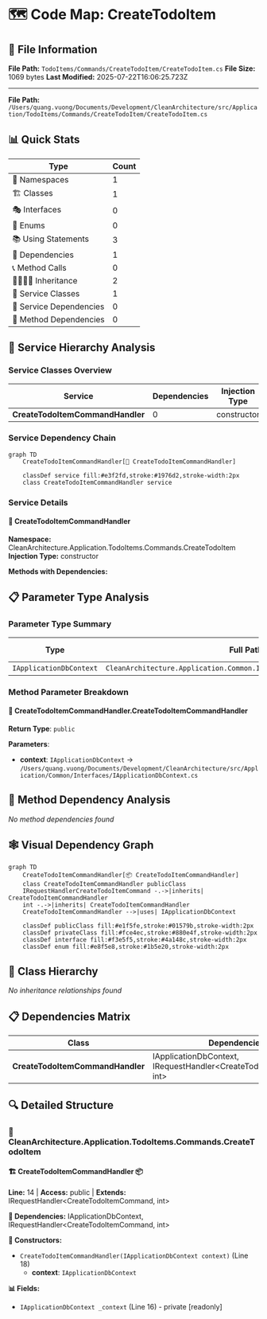 # 🗺️ Code Map: CreateTodoItem

## 📁 File Information

**File Path:** `TodoItems/Commands/CreateTodoItem/CreateTodoItem.cs`
**File Size:** 1069 bytes
**Last Modified:** 2025-07-22T16:06:25.723Z

---


**File Path:** `/Users/quang.vuong/Documents/Development/CleanArchitecture/src/Application/TodoItems/Commands/CreateTodoItem/CreateTodoItem.cs`

## 📊 Quick Stats

| Type | Count |
|------|-------|
| 📁 Namespaces | 1 |
| 🏗️ Classes | 1 |
| 🎭 Interfaces | 0 |
| 📝 Enums | 0 |
| 📚 Using Statements | 3 |
| 🔗 Dependencies | 1 |
| 📞 Method Calls | 0 |
| 👨‍👩‍👧‍👦 Inheritance | 2 |
| 🔧 Service Classes | 1 |
| 💉 Service Dependencies | 0 |
| 🎯 Method Dependencies | 0 |

## 🔧 Service Hierarchy Analysis

### Service Classes Overview

| Service | Dependencies | Injection Type | Methods |
|---------|--------------|----------------|---------|
| **CreateTodoItemCommandHandler** | 0 | constructor | 1 |

### Service Dependency Chain

```mermaid
graph TD
    CreateTodoItemCommandHandler[🔧 CreateTodoItemCommandHandler]

    classDef service fill:#e3f2fd,stroke:#1976d2,stroke-width:2px
    class CreateTodoItemCommandHandler service
```

### Service Details

#### 🔧 CreateTodoItemCommandHandler

**Namespace:** CleanArchitecture.Application.TodoItems.Commands.CreateTodoItem
**Injection Type:** constructor

**Methods with Dependencies:**

## 📋 Parameter Type Analysis

### Parameter Type Summary

| Type | Full Path | Namespace | Used In Methods | Occurrences |
|------|-----------|-----------|-----------------|-------------|
| `IApplicationDbContext` | `CleanArchitecture.Application.Common.Interfaces.IApplicationDbContext` | `CleanArchitecture.Application.Common.Interfaces` | 1 | 1 |

### Method Parameter Breakdown

#### 🔧 CreateTodoItemCommandHandler.CreateTodoItemCommandHandler

**Return Type**: `public`

**Parameters**:
- **context**: `IApplicationDbContext` → `/Users/quang.vuong/Documents/Development/CleanArchitecture/src/Application/Common/Interfaces/IApplicationDbContext.cs`

## 🎯 Method Dependency Analysis

*No method dependencies found*

## 🕸️ Visual Dependency Graph

```mermaid
graph TD
    CreateTodoItemCommandHandler[📦 CreateTodoItemCommandHandler]
    class CreateTodoItemCommandHandler publicClass
    IRequestHandlerCreateTodoItemCommand -.->|inherits| CreateTodoItemCommandHandler
    int -.->|inherits| CreateTodoItemCommandHandler
    CreateTodoItemCommandHandler -->|uses| IApplicationDbContext

    classDef publicClass fill:#e1f5fe,stroke:#01579b,stroke-width:2px
    classDef privateClass fill:#fce4ec,stroke:#880e4f,stroke-width:2px
    classDef interface fill:#f3e5f5,stroke:#4a148c,stroke-width:2px
    classDef enum fill:#e8f5e8,stroke:#1b5e20,stroke-width:2px
```

## 🌳 Class Hierarchy

*No inheritance relationships found*

## 📋 Dependencies Matrix

| Class | Dependencies |
|-------|---------------|
| **CreateTodoItemCommandHandler** | IApplicationDbContext, IRequestHandler<CreateTodoItemCommand, int> |

## 🔍 Detailed Structure

### 📁 CleanArchitecture.Application.TodoItems.Commands.CreateTodoItem

#### 🏗️ CreateTodoItemCommandHandler 📦

**Line:** 14 | **Access:** public | **Extends:** IRequestHandler<CreateTodoItemCommand, int>

**🔗 Dependencies:** IApplicationDbContext, IRequestHandler<CreateTodoItemCommand, int>

**🔧 Constructors:**
- `CreateTodoItemCommandHandler(IApplicationDbContext context)` (Line 18)
  - **context**: `IApplicationDbContext`

**📊 Fields:**
- `IApplicationDbContext _context` (Line 16) - private [readonly]

